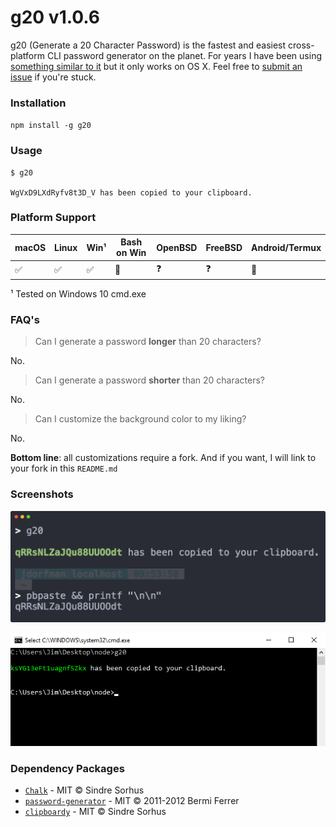 g20 v1.0.6
====

g20 (Generate a 20 Character Password) is the fastest and easiest cross-platform CLI password generator on the planet.  For years I have been using [something similar to it](https://medium.com/@jdorfman/osx-password-generator-in-bash-48687892c4f3#.ex5p9qiig) but it only works on OS X.  Feel free to [submit an issue](https://github.com/jdorfman/g20/issues) if you're stuck.

### Installation
`npm install -g g20`

### Usage

```
$ g20

WgVxD9LXdRyfv8t3D_V has been copied to your clipboard.

```

### Platform Support
|macOS|Linux|Win¹|Bash on Win|OpenBSD|FreeBSD|Android/Termux|
|---|---|---|---|---|---|---|
| ✅ | ✅ | ✅ |🚫 |❓ |❓ |🚫 |

¹ Tested on Windows 10 cmd.exe

### FAQ's

> Can I generate a password **longer** than 20 characters?

No.

> Can I generate a password **shorter** than 20 characters?

No.

> Can I customize the background color to my liking?

No.

**Bottom line**: all customizations require a fork.  And if you want, I will link to your fork in this `README.md`

### Screenshots
![macOS](media/macOS-v106.png)

![Windows](media/windows-cmd-106.png)

### Dependency Packages

* [`Chalk`](https://www.npmjs.com/package/chalk) - MIT © Sindre Sorhus
* [`password-generator`](https://www.npmjs.com/package/password-generator) - MIT © 2011-2012 Bermi Ferrer
* [`clipboardy`](https://github.com/sindresorhus/clipboardy) - MIT © Sindre Sorhus
